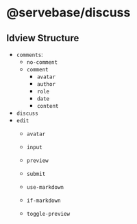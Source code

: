 # @servebase/discuss

## ldview Structure

 
 - `comments`:
   - `no-comment`
   - `comment`
     - `avatar`
     - `author`
     - `role`
     - `date`
     - `content`
 - `discuss`
 - `edit`
   - `avatar`
   - `input`
   - `preview`
   - `submit` 
 
   - `use-markdown`
   - `if-markdown`
   - `toggle-preview`

